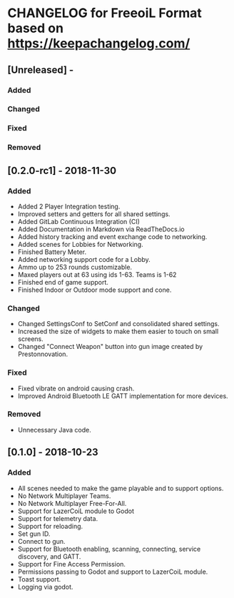 # CHANGELOG for FreeoiL Format based on https://keepachangelog.com/
## [Unreleased] - 
### Added
### Changed
### Fixed
### Removed

## [0.2.0-rc1] - 2018-11-30
### Added
- Added 2 Player Integration testing.
- Improved setters and getters for all shared settings.
- Added GitLab Continuous Integration (CI)
- Added Documentation in Markdown via ReadTheDocs.io
- Added history tracking and event exchange code to networking.
- Added scenes for Lobbies for Networking.
- Finished Battery Meter.
- Added networking support code for a Lobby.
- Ammo up to 253 rounds customizable.
- Maxed players out at 63 using ids 1-63. Teams is 1-62
- Finished end of game support.
- Finished Indoor or Outdoor mode support and cone.
### Changed
- Changed SettingsConf to SetConf and consolidated shared settings.
- Increased the size of widgets to make them easier to touch on small screens.
- Changed "Connect Weapon" button into gun image created by Prestonnovation.
### Fixed
- Fixed vibrate on android causing crash.
- Improved Android Bluetooth LE GATT implementation for more devices.
### Removed
- Unnecessary Java code. 

## [0.1.0] - 2018-10-23
### Added 
- All scenes needed to make the game playable and to support options.
- No Network Multiplayer Teams.
- No Network Multiplayer Free-For-All.
- Support for LazerCoiL module to Godot
- Support for telemetry data. 
- Support for reloading.
- Set gun ID.
- Connect to gun.
- Support for Bluetooth enabling, scanning, connecting, service discovery, and GATT.
- Support for Fine Access Permission.
- Permissions passing to Godot and support to LazerCoiL module.
- Toast support.
- Logging via godot.